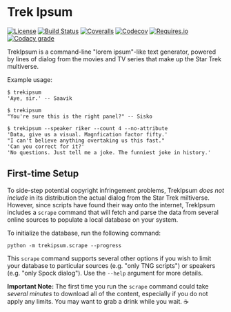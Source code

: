# Trek Ipsum

[![License](https://img.shields.io/github/license/infinitewarp/trekipsum.svg)](https://github.com/infinitewarp/trekipsum/blob/master/LICENSE)
[![Build Status](https://img.shields.io/travis/infinitewarp/trekipsum/master.svg)](https://travis-ci.org/infinitewarp/trekipsum)
[![Coveralls](https://img.shields.io/coveralls/infinitewarp/trekipsum/master.svg)](https://coveralls.io/github/infinitewarp/trekipsum)
[![Codecov](https://img.shields.io/codecov/c/github/infinitewarp/trekipsum.svg)](https://codecov.io/gh/infinitewarp/trekipsum/)
[![Requires.io](https://img.shields.io/requires/github/infinitewarp/trekipsum.svg)](https://requires.io/github/infinitewarp/trekipsum/requirements/?branch=master)
[![Codacy grade](https://img.shields.io/codacy/grade/39498999142242f2a2fb579aaf90241f/master.svg)](https://www.codacy.com/app/infinitewarp/trekipsum)

TrekIpsum is a command-line "lorem ipsum"-like text generator, powered by lines of dialog from the movies and TV series that make up the Star Trek multiverse.

Example usage:

    $ trekipsum
    'Aye, sir.' -- Saavik

    $ trekipsum
    "You're sure this is the right panel?" -- Sisko

    $ trekipsum --speaker riker --count 4 --no-attribute
    'Data, give us a visual. Magnfication factor fifty.'
    "I can't believe anything overtaking us this fast."
    'Can you correct for it?'
    'No questions. Just tell me a joke. The funniest joke in history.'


## First-time Setup

To side-step potential copyright infringement problems, TrekIpsum *does not include* in its distribution the actual dialog from the Star Trek miltiverse. However, since scripts have found their way onto the internet, TrekIpsum includes a `scrape` command that will fetch and parse the data from several online sources to populate a local database on your system.

To initialize the database, run the following command:

    python -m trekipsum.scrape --progress

This `scrape` command supports several other options if you wish to limit your database to particular sources (e.g. "only TNG scripts") or speakers (e.g. "only Spock dialog"). Use the `--help` argument for more details.

**Important Note:** The first time you run the `scrape` command could take *several minutes* to download all of the content, especially if you do not apply any limits. You may want to grab a drink while you wait. :coffee:
